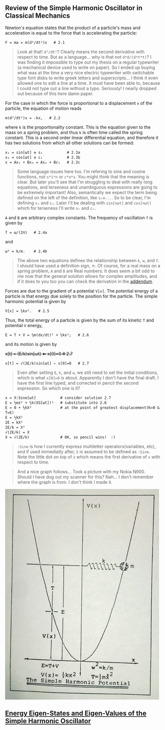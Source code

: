 ## Review of the Simple Harmonic Oscillator in Classical Mechanics

Newton's equation states that the product of a particle's mass and acceleration is equal to
the force that is accelerating the particle:

    F = ma = m(d²/dt²)x   # 2.1

> Look at that! `d²/dt²`?  Clearly means the second derivative with respect to time.
> But as a language... why is that not `d*d/(d*t*t)`?
> I was finding it impossible to type out my thesis on a regular typewriter
> (a mechanical device used to write on paper).
> So I ended up buying what was at the time a very nice electric typewriter with switchable
> type font disks to write greek letters and superscripts...
> I think it even allowed one to edit a line at a time.
> It must have been able to, because I could not type out a line without a typo.
> Seriously! I nearly dropped out because of this here damn paper.

For the case in which the force is proportional to a displacement `x` of the particle,
the equation of motion reads

    m(d²/dt²)x = -kx,   # 2.2

where `k` is the proportionality constant.
This is the equation given to the mass on a spring problem, and thus
`k` is often time called the spring constant.
This is a second order linear differential equation, and therefore
it has two solutions from which all other solutions can be formed:

    x₁ = sin[ωt] ≡ s₁           # 2.3a
    x₂ = cos[ωt] ≡ c₁           # 2.3b
    x = Ax₁ + Bx₂ = As₁ + Bc₁   # 2.3c

> Some language issues here too.
> I'm refering to sine and cosine functions, not `s*i*n` or `c*o*s`.
> You might think that the meaning is clear.
> But later you'll see that I'm struggling to deal with really long equations, and
> terseness and unambiguous expressions are going to be extremely important!
> Also, semantically we expect the term being defined on the left of the definition,
> like `s₁≡...`.  So to be clear, I'm defining `s₁` and `c₁`.
> Later I'll be dealing with `sin[nωt]` and `cos[nωt]` which
> for terseness I'll write `sₙ` and `cₙ`.

`A` and `B` are arbitrary complex constants.
The frequency of oscillation `f` is given by

    f = ω/(2π)   # 2.4a

and

    ω² = k/m.    # 2.4b

> The above two equations defines the relationship between `k`, `w`, and `f`.
> I should have used a definition sign, ≐.
> Of course, for a real mass on a spring problem, `A` and `B` are Real numbers.
> It does seem a bit odd to me now that the general solution allows for complex amplitudes, and
> if it does to you too you can check the derivation in the [addendum](ADDENDUM.md).

Forces are due to the gradient of a potential `V[x]`.
The potential energy of a particle is that energy due solely to the position for the particle.
The simple harmonic potential is given by

    V[x] = ½kx².   # 2.5

Thus, the total energy of a particle is given by
the sum of its kinetic `T` and potential `V` energy,

    E = T + V = ½m(dx/dt)² + ½kx²;   # 2.6

and its motion is given by

~~x[t] = (E/k)sin[ωt] ⇐  x[0]=0   # 2.7~~

    x[t] = √(2E/k)sin[ωt] ⇐ x[0]=0   # 2.7

> Even after setting `E`, `k`, and `w`, we still need to set the initial conditions,
> which is what `x[0]=0` is about.
> Apparently I don't have the final draft.
> I have the first line typed, and corrected in pencil the second expression.
> So which one is it?
```
x = X:Sine[ωt]           # consider solution 2.7
E = ½mẋ² + ½k(XS[ωt])²   # substitute into 2.6
E = 0 + ½kX²             # at the point of greatest displacement(K=0 & T=E)
E = ½kX²
2E = kX²
2E/k = X²
√(2E/k) = X
X = √(2E/k)              # OK, so pencil wins!  :)
```
> `:Sine` is how I currently express multiletter operators(variables, etc), and
> if used immediatly after, `S` is assumed to be defined as `:Sine`.
> Note the little dot on top of `ẋ` which means the first derivative of `x` with respect to time.

> And a nice graph follows...
> Took a picture with my Nokia N900. Should I have dug out my scanner for this? Nah...
> I don't remember where the graph is from.  I don't think I made it.

![Graph](images/graph_500_684.png)

## [Energy Eigen-States and Eigen-Values of the Simple Harmonic Oscillator](QMSHO.md)
